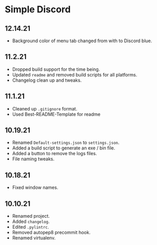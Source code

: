 # Simple Discord

## 12.14.21
 * Background color of menu tab changed from with to Discord blue.
 
## 11.2.21
 * Dropped build support for the time being.
 * Updated `readme` and removed build scripts for all platforms.
 * Changelog clean up and tweaks.
 
## 11.1.21
 * Cleaned up `.gitignore` format.
 * Used Best-README-Template for readme 
## 10.19.21
 * Renamed `Default-settings.json` to `settings.json`.
 * Added a build script to generate an exe / bin file.
 * Added a button to remove the logs files. 
 * File naming tweaks.
## 10.18.21
 * Fixed window names.
## 10.10.21
  * Renamed project.
  * Added `changelog`.
  * Edited `.pylintrc`.
  * Removed autopep8 precommit hook.
  * Renamed virtualenv. 

